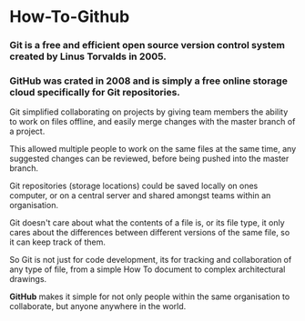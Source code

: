 # How-To-Github

### **Git** is a free and efficient open source version control system created by Linus Torvalds in 2005. 

### **GitHub** was crated in 2008 and is simply a free online storage cloud specifically for Git repositories.

Git simplified collaborating on projects by giving team members the ability to work on files offline, and easily merge changes with the master branch of a project. 

This allowed multiple people to work on the same files at the same time, any suggested changes can be reviewed, before being pushed into the master branch. 

Git repositories (storage locations) could be saved locally on ones computer, or on a central server and shared amongst teams within an organisation.

Git doesn't care about what the contents of a file is, or its file type, it only cares about the differences between different versions of the same file, so it can keep track of them.  

So Git is not just for code development, its for tracking and collaboration of any type of file, from a simple How To document to complex architectural drawings. 

**GitHub** makes it simple for not only people within the same organisation to collaborate, but anyone anywhere in the world.  
